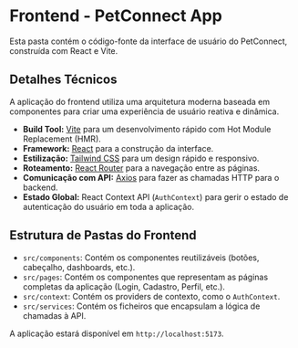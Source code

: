 # Frontend - PetConnect App

Esta pasta contém o código-fonte da interface de usuário do PetConnect, construída com React e Vite.

## Detalhes Técnicos
A aplicação do frontend utiliza uma arquitetura moderna baseada em componentes para criar uma experiência de usuário reativa e dinâmica.
* **Build Tool:** [Vite](https://vitejs.dev/) para um desenvolvimento rápido com Hot Module Replacement (HMR).
* **Framework:** [React](https://react.dev/) para a construção da interface.
* **Estilização:** [Tailwind CSS](https://tailwindcss.com/) para um design rápido e responsivo.
* **Roteamento:** [React Router](https://reactrouter.com/) para a navegação entre as páginas.
* **Comunicação com API:** [Axios](https://axios-http.com/) para fazer as chamadas HTTP para o backend.
* **Estado Global:** React Context API (`AuthContext`) para gerir o estado de autenticação do usuário em toda a aplicação.

## Estrutura de Pastas do Frontend
* `src/components`: Contém os componentes reutilizáveis (botões, cabeçalho, dashboards, etc.).
* `src/pages`: Contém os componentes que representam as páginas completas da aplicação (Login, Cadastro, Perfil, etc.).
* `src/context`: Contém os providers de contexto, como o `AuthContext`.
* `src/services`: Contém os ficheiros que encapsulam a lógica de chamadas à API.

A aplicação estará disponível em `http://localhost:5173`.
